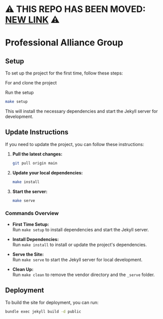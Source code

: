 # ⚠️ THIS REPO HAS BEEN MOVED: [NEW LINK](https://github.com/African-Ruby-Community/professional_alliance_group) ⚠️
# Professional Alliance Group

## Setup

To set up the project for the first time, follow these steps:

For and clone the project

Run the setup
```bash
make setup
```

This will install the necessary dependencies and start the Jekyll server for development.

## Update Instructions

If you need to update the project, you can follow these instructions:

1. **Pull the latest changes:**

   ```bash
   git pull origin main
   ```

2. **Update your local dependencies:**

   ```bash
   make install
   ```

3. **Start the server:**
   ```bash
   make serve
   ```

### Commands Overview

- **First Time Setup:**  
  Run `make setup` to install dependencies and start the Jekyll server.

- **Install Dependencies:**  
  Run `make install` to install or update the project's dependencies.

- **Serve the Site:**  
  Run `make serve` to start the Jekyll server for local development.

- **Clean Up:**  
  Run `make clean` to remove the vendor directory and the `_serve` folder.

## Deployment

To build the site for deployment, you can run:

```bash
bundle exec jekyll build -d public
```
